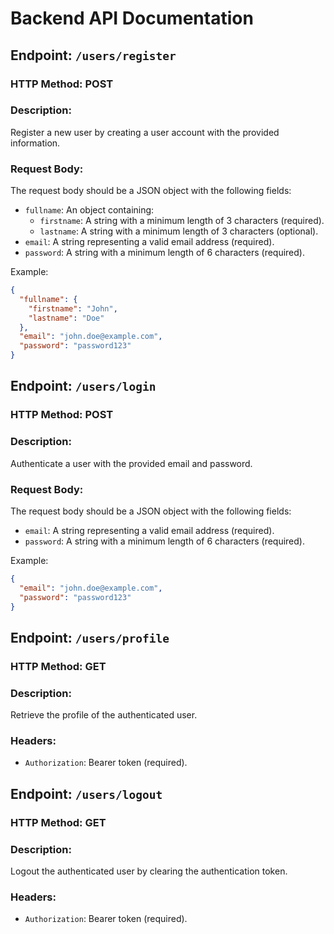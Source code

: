 # Backend API Documentation

## Endpoint: `/users/register`

### HTTP Method: POST

### Description:
Register a new user by creating a user account with the provided information.

### Request Body:
The request body should be a JSON object with the following fields:

- `fullname`: An object containing:
  - `firstname`: A string with a minimum length of 3 characters (required).
  - `lastname`: A string with a minimum length of 3 characters (optional).
- `email`: A string representing a valid email address (required).
- `password`: A string with a minimum length of 6 characters (required).

Example:
```json
{
  "fullname": {
    "firstname": "John",
    "lastname": "Doe"
  },
  "email": "john.doe@example.com",
  "password": "password123"
}
```

## Endpoint: `/users/login`

### HTTP Method: POST

### Description:
Authenticate a user with the provided email and password.

### Request Body:
The request body should be a JSON object with the following fields:

- `email`: A string representing a valid email address (required).
- `password`: A string with a minimum length of 6 characters (required).

Example:
```json
{
  "email": "john.doe@example.com",
  "password": "password123"
}
```

## Endpoint: `/users/profile`

### HTTP Method: GET

### Description:
Retrieve the profile of the authenticated user.

### Headers:
- `Authorization`: Bearer token (required).

## Endpoint: `/users/logout`

### HTTP Method: GET

### Description:
Logout the authenticated user by clearing the authentication token.

### Headers:
- `Authorization`: Bearer token (required).
